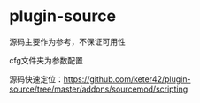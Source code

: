 # plugin-source
源码主要作为参考，不保证可用性

cfg文件夹为参数配置

源码快速定位：https://github.com/keter42/plugin-source/tree/master/addons/sourcemod/scripting
